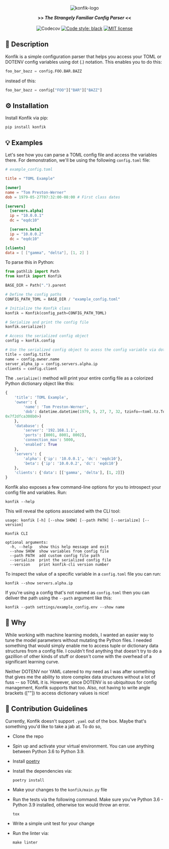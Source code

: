 <div align="center">

<img src="https://user-images.githubusercontent.com/30027932/95400681-0a8b1f00-092d-11eb-9868-dfa8ff496565.png" alt="konfik-logo">

<strong>>> <i>The Strangely Familiar Config Parser</i> <<</strong>
<br></br>
![Codecov](https://img.shields.io/codecov/c/github/rednafi/konfik?color=pink&style=flat-square&logo=appveyor)
[![Code style: black](https://img.shields.io/badge/code%20style-black-000000.svg?style=flat-square&logo=appveyor)](https://github.com/python/black)
[![MIT license](https://img.shields.io/badge/License-MIT-blue.svg?style=flat-square&logo=appveyor)](./LICENSE)
</div>


## 📖 Description

Konfik is a simple configuration parser that helps you access your TOML or DOTENV config variables using dot (.) notation. This enables you to do this:

```python
foo_bar_bazz = config.FOO.BAR.BAZZ
```

instead of this:

```python
foo_bar_bazz = config["FOO"]["BAR"]["BAZZ"]
```

## ⚙️ Installation

Install Konfik via pip:

```
pip install konfik
```


## 💡 Examples

Let's see how you can parse a TOML config file and access the variables there. For demonstration, we'll be using the following `config.toml` file:

```toml
# example_config.toml

title = "TOML Example"

[owner]
name = "Tom Preston-Werner"
dob = 1979-05-27T07:32:00-08:00 # First class dates

[servers]
  [servers.alpha]
  ip = "10.0.0.1"
  dc = "eqdc10"

  [servers.beta]
  ip = "10.0.0.2"
  dc = "eqdc10"

[clients]
data = [ ["gamma", "delta"], [1, 2] ]
```

To parse this in Python:

```python
from pathlib import Path
from konfik import Konfik

BASE_DIR = Path(".").parent

# Define the config paths
CONFIG_PATH_TOML = BASE_DIR / "example_config.toml"

# Initialize the Konfik class
konfik = Konfik(config_path=CONFIG_PATH_TOML)

# Serialize and print the config file
konfik.serialize()

# Access the serialized config object
config = konfik.config

# Use the serialized config object to acess the config variable via dot notation
title = config.title
name = config.owner.name
server_alpha_ip = config.servers.alpha.ip
clients = config.client
```

The `.serialize()` method will print your entire config file as a colorized Python dictionary object like this:

```python
{
    'title': 'TOML Example',
    'owner': {
        'name': 'Tom Preston-Werner',
        'dob': datetime.datetime(1979, 5, 27, 7, 32, tzinfo=<toml.tz.TomlTz object at
0x7f2dfca308b0>)
    },
    'database': {
        'server': '192.168.1.1',
        'ports': [8001, 8001, 8002],
        'connection_max': 5000,
        'enabled': True
    },
    'servers': {
        'alpha': {'ip': '10.0.0.1', 'dc': 'eqdc10'},
        'beta': {'ip': '10.0.0.2', 'dc': 'eqdc10'}
    },
    'clients': {'data': [['gamma', 'delta'], [1, 2]]}
}
```

Konfik also exposes a few command-line options for you to introspect your config file and variables. Run:

```
konfik --help
```

This will reveal the options associated with the CLI tool:

```
usage: konfik [-h] [--show SHOW] [--path PATH] [--serialize] [--version]

Konfik CLI

optional arguments:
  -h, --help   show this help message and exit
  --show SHOW  show variables from config file
  --path PATH  add custom config file path
  --serialize  print the serialized config file
  --version    print konfik-cli version number
```

To inspect the value of a specific variable in a `config.toml` file you can run:

```
konfik --show servers.alpha.ip
```

If you're using a config that's not named as `config.toml` then you can deliver the path using the `--path` argument like this:

```
konfik --path settings/example_config.env --show name
```

## 🙋 Why

While working with machine learning models, I wanted an easier way to tune the model parameters without mutating the Python files. I needed something that would simply enable me to access tuple or dictionary data structures from a config file. I couldn't find anything that doesn't try to do a gazillion of other kinds of stuff or doesn't come with the overhead of a significant learning curve.

Neither DOTENV nor YAML catered to my need as I was after something that gives me the ability to store complex data structures without a lot of fuss -- so TOML it is. However, since DOTENV is so ubiquitous for config management, Konfik supports that too. Also, not having to write angle brackets ([""]) to access dictionary values is nice!

## 🎉 Contribution Guidelines

Currently, Konfik doesn't support `.yaml` out of the box. Maybe that's something you'd like to take a jab at. To do so,

* Clone the repo
* Spin up and activate your virtual environment. You can use anything between Python 3.6 to Python 3.9.
* Install [poetry](https://python-poetry.org/docs/#installation)
* Install the dependencies via:
    ```
    poetry install
    ```
* Make your changes to the `konfik/main.py` file

* Run the tests via the following command. Make sure you've Python 3.6 - Python 3.9 installed, otherwise tox would throw an error.
    ```
    tox
    ```
* Write a simple unit test for your change
* Run the linter via:
    ```
    make linter
    ```
